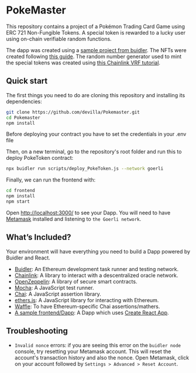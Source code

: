 # PokeMaster

This repository contains a project of a Pokémon Trading Card Game using ERC 721 Non-Fungible Tokens. A special token is rewarded to a lucky user using on-chain verifiable random functions.

The dapp was created using a [sample project from buidler](http://buidler.dev/tutorial/hackathon-boilerplate-project.html). The NFTs were created following [this guide](https://docs.opensea.io/docs/getting-started). The random number generator used to mint the special tokens was created using [this Chainlink VRF tutorial](https://docs.chain.link/docs/get-a-random-number).

## Quick start

The first things you need to do are cloning this repository and installing its
dependencies:

```sh
git clone https://github.com/devilla/Pokemaster.git
cd Pokemaster
npm install
```

Before deploying your contract you have to set the credentials in your .env file

Then, on a new terminal, go to the repository's root folder and run this to
deploy PokeToken contract:

```sh
npx buidler run scripts/deploy_PokeToken.js --network goerli
```

Finally, we can run the frontend with:

```sh
cd frontend
npm install
npm start
```

Open [http://localhost:3000/](http://localhost:3000/) to see your Dapp. You will
need to have [Metamask](http://metamask.io) installed and listening to
`the Goerli network`.

## What’s Included?

Your environment will have everything you need to build a Dapp powered by Buidler and React.

- [Buidler](https://buidler.dev/): An Ethereum development task runner and testing network.
- [Chainlink](https://docs.chain.link/docs): A library to interact with a descentralized oracle network.
- [OpenZeppelin](https://docs.openzeppelin.com/openzeppelin/): A library of secure smart contracts.
- [Mocha](https://mochajs.org/): A JavaScript test runner.
- [Chai](https://www.chaijs.com/): A JavaScript assertion library.
- [ethers.js](https://docs.ethers.io/ethers.js/html/): A JavaScript library for interacting with Ethereum.
- [Waffle](https://github.com/EthWorks/Waffle/): To have Ethereum-specific Chai assertions/mathers.
- [A sample frontend/Dapp](./frontend): A Dapp which uses [Create React App](https://github.com/facebook/create-react-app).

## Troubleshooting

- `Invalid nonce` errors: if you are seeing this error on the `buidler node`
  console, try resetting your Metamask account. This will reset the account's
  transaction history and also the nonce. Open Metamask, click on your account
  followed by `Settings > Advanced > Reset Account`.
